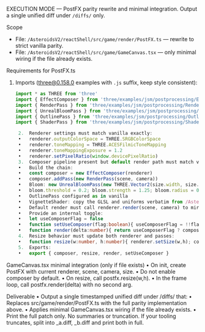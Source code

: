 EXECUTION MODE — PostFX parity rewrite and minimal integration. Output a single unified diff under `/diffs/` only.

Scope
- File: `/AsteroidsV2/reactShell/src/game/render/PostFX.ts` — rewrite to strict vanilla parity.
- File: `/AsteroidsV2/reactShell/src/game/GameCanvas.tsx` — only minimal wiring if the file already exists.

Requirements for PostFX.ts
1) Imports (three@0.158.0 examples with `.js` suffix, keep style consistent):
   ```ts
   import * as THREE from 'three'
   import { EffectComposer } from 'three/examples/jsm/postprocessing/EffectComposer.js'
   import { RenderPass } from 'three/examples/jsm/postprocessing/RenderPass.js'
   import { UnrealBloomPass } from 'three/examples/jsm/postprocessing/UnrealBloomPass.js'
   import { OutlinePass } from 'three/examples/jsm/postprocessing/OutlinePass.js'
   import { ShaderPass } from 'three/examples/jsm/postprocessing/ShaderPass.js'

	2.	Renderer settings must match vanilla exactly:
	•	renderer.outputColorSpace = THREE.SRGBColorSpace
	•	renderer.toneMapping = THREE.ACESFilmicToneMapping
	•	renderer.toneMappingExposure = 1.2
	•	renderer.setPixelRatio(window.devicePixelRatio)
	3.	Composer pipeline present but default render path must match vanilla:
	•	Build the chain:
	•	const composer = new EffectComposer(renderer)
	•	composer.addPass(new RenderPass(scene, camera))
	•	Bloom: new UnrealBloomPass(new THREE.Vector2(size.width, size.height), 0.9, 0.8, 0.85)
	•	bloom.threshold = 0.2; bloom.strength = 1.25; bloom.radius = 0.6
	•	OutlinePass configured as in vanilla
	•	VignetteShader: copy the GLSL and uniforms verbatim from /AsteroidsV2/vanillaHTML/src/main.js (use offset: 1.15, darkness: 0.55 per vanilla) and add via new ShaderPass(VignetteShader)
	•	Default render must call renderer.render(scene, camera) to mirror vanilla’s bypass.
	•	Provide an internal toggle:
	•	let useComposerFlag = false
	•	function setUseComposer(flag:boolean){ useComposerFlag = !!flag }
	•	function render(delta:number){ return useComposerFlag ? composer.render(delta) : renderer.render(scene, camera) }
	4.	Resize behavior must update both renderer and passes:
	•	function resize(w:number, h:number){ renderer.setSize(w,h); composer.setSize(w,h); outlinePass.setSize(w,h); }
	5.	Exports:
	•	export { composer, resize, render, setUseComposer }

GameCanvas.tsx minimal integration (only if file exists)
	•	On init, create PostFX with current renderer, scene, camera, size.
	•	Do not enable composer by default.
	•	On resize, call postfx.resize(w,h).
	•	In the frame loop, call postfx.render(delta) with no second arg.

Deliverable
	•	Output a single timestamped unified diff under /diffs/ that:
	•	Replaces src/game/render/PostFX.ts with the full parity implementation above.
	•	Applies minimal GameCanvas.tsx wiring if the file already exists.
	•	Print the full patch only. No summaries or truncation. If your tooling truncates, split into _a.diff, _b.diff and print both in full.

